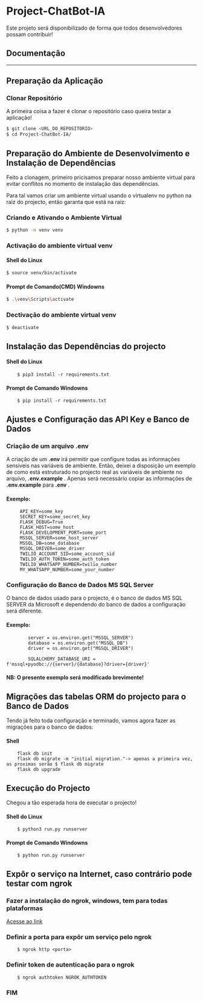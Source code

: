 # Project-ChatBot-IA
Este projeto será disponibilizado de forma que todos desenvolvedores possam contribuir!

## Documentação

---

## Preparação da Aplicação

### Clonar Repositório
A primeira coisa a fazer é clonar o repositório caso queira testar a aplicação!

```bash
$ git clone <URL_DO_REPOSITORIO>
$ cd Project-ChatBot-IA/
```

## Preparação do Ambiente de Desenvolvimento e Instalação de Dependências
Feito a clonagem, primeiro pricisamos preparar nosso ambiente virtual para evitar conflitos no momento de instalação das dependências.

Para tal vamos criar um ambiente virtual usando o virtualenv no python na raiz do projecto, então garanta que está na raiz:


### Criando e Ativando o Ambiente Virtual

```bash
$ python -m venv venv
```

### Activação do ambiente virtual venv

#### Shell do Linux
```bash
$ source venv/bin/activate
```

#### Prompt de Comando(CMD) Windowns
```bash
$ .\venv\Scripts\activate
```

### Dectivação do ambiente virtual venv
```bash
$ deactivate
```

## Instalação das Dependências do projecto

#### Shell do Linux
```
    $ pip3 install -r requirements.txt
```

#### Prompt de Comando Windowns
```
    $ pip install -r requirements.txt
```


## Ajustes e Configuração das API Key e Banco de Dados

### Criação de um arquivo .env
A criação de um __.env__ irá permitir que configure todas as informações sensiveis nas variáveis de ambiente.
Então, deixei a disposição um exemplo de como está estruturado no projecto real as variáveis de ambiente no arquivo, __.env.example__ .
Apenas será necessário copiar as informações de __.env.example__ para __.env__ .

#### Exemplo:
         API_KEY=some_key
         SECRET_KEY=some_secret_key
         FLASK_DEBUG=True
         FLASK_HOST=some_host
         FLASK_DEVELOPMENT_PORT=some_port
         MSSQL_SERVER=some_host_server
         MSSQL_DB=some_database
         MSSQL_DRIVER=some_driver
         TWILIO_ACCOUNT_SID=some_account_sid
         TWILIO_AUTH_TOKEN=some_auth_token
         TWILIO_WHATSAPP_NUMBER=twilio_number
         MY_WHATSAPP_NUMBER=some_your_number

### Configuração do Banco de Dados MS SQL Server
O banco de dados usado para o projecto, é o banco de dados MS SQL SERVER da Microsoft e dependendo do banco de dados a configuração será diferente.

#### Exemplo:
            server = os.environ.get("MSSQL_SERVER")
            database = os.environ.get("MSSQL_DB")
            driver = os.environ.get("MSSQL_DRIVER")

            SQLALCHEMY_DATABASE_URI = f'mssql+pyodbc://{server}/{database}?driver={driver}'

#### **NB:** O presente exemplo será modificado brevimente!


## Migrações das tabelas ORM do projecto para o Banco de Dados

Tendo já feito toda configuração e terminado, vamos agora fazer as migrações para o banco de dados:

#### Shell
```
    flask db init
    flask db migrate -m "initial migration."-> apenas a primeira vez, as proximas serão $ flask db migrate
    flask db upgrade
```


## Execução do Projecto

Chegou a tão esperada hora de executar o projecto!

#### Shell do Linux
```
    $ python3 run.py runserver
```

#### Prompt de Comando Windowns
```
    $ python run.py runserver
```

## Expôr o serviço na Internet, caso contrário pode testar com ngrok
### Fazer a instalação do ngrok, windows, tem para todas plataformas
[Acesse ao link](https://ngrok.com/docs/guides/device-gateway/windows/)

### Definir a porta para expôr um serviço pelo ngrok
```
    $ ngrok http <porta>
```

### Definir token de autenticação para o ngrok
```
    $ ngrok authtoken NGROK_AUTHTOKEN
```

### FIM
